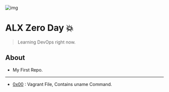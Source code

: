 ![img](https://github.com/DevIA3kl/other/blob/master/more/ALX.png)

# ALX Zero Day 💥

>Learning DevOps right now.

## About

- My First Repo.

---

- [0x00](./0x00-vagrant) : Vagrant File, Contains uname Command.
